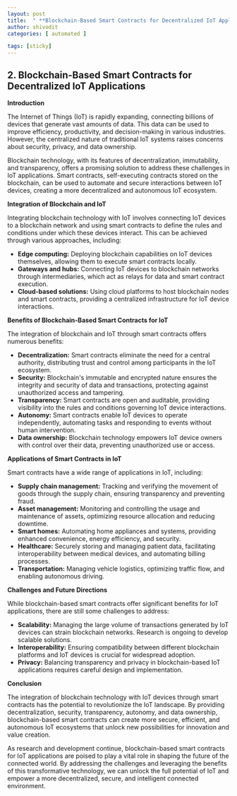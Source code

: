 ```yaml
---
layout: post
title:  " **Blockchain-Based Smart Contracts for Decentralized IoT Applications:** Investigating the integration of blockchain technology with IoT devices to create secure and autonomous contracts"
author: shivodit
categories: [ automated ]

tags: [sticky]
---
```

## 2. Blockchain-Based Smart Contracts for Decentralized IoT Applications

**Introduction**

The Internet of Things (IoT) is rapidly expanding, connecting billions of devices that generate vast amounts of data. This data can be used to improve efficiency, productivity, and decision-making in various industries. However, the centralized nature of traditional IoT systems raises concerns about security, privacy, and data ownership.

Blockchain technology, with its features of decentralization, immutability, and transparency, offers a promising solution to address these challenges in IoT applications. Smart contracts, self-executing contracts stored on the blockchain, can be used to automate and secure interactions between IoT devices, creating a more decentralized and autonomous IoT ecosystem.

**Integration of Blockchain and IoT**

Integrating blockchain technology with IoT involves connecting IoT devices to a blockchain network and using smart contracts to define the rules and conditions under which these devices interact. This can be achieved through various approaches, including:

- **Edge computing:** Deploying blockchain capabilities on IoT devices themselves, allowing them to execute smart contracts locally.
- **Gateways and hubs:** Connecting IoT devices to blockchain networks through intermediaries, which act as relays for data and smart contract execution.
- **Cloud-based solutions:** Using cloud platforms to host blockchain nodes and smart contracts, providing a centralized infrastructure for IoT device interactions.

**Benefits of Blockchain-Based Smart Contracts for IoT**

The integration of blockchain and IoT through smart contracts offers numerous benefits:

- **Decentralization:** Smart contracts eliminate the need for a central authority, distributing trust and control among participants in the IoT ecosystem.
- **Security:** Blockchain's immutable and encrypted nature ensures the integrity and security of data and transactions, protecting against unauthorized access and tampering.
- **Transparency:** Smart contracts are open and auditable, providing visibility into the rules and conditions governing IoT device interactions.
- **Autonomy:** Smart contracts enable IoT devices to operate independently, automating tasks and responding to events without human intervention.
- **Data ownership:** Blockchain technology empowers IoT device owners with control over their data, preventing unauthorized use or access.

**Applications of Smart Contracts in IoT**

Smart contracts have a wide range of applications in IoT, including:

- **Supply chain management:** Tracking and verifying the movement of goods through the supply chain, ensuring transparency and preventing fraud.
- **Asset management:** Monitoring and controlling the usage and maintenance of assets, optimizing resource allocation and reducing downtime.
- **Smart homes:** Automating home appliances and systems, providing enhanced convenience, energy efficiency, and security.
- **Healthcare:** Securely storing and managing patient data, facilitating interoperability between medical devices, and automating billing processes.
- **Transportation:** Managing vehicle logistics, optimizing traffic flow, and enabling autonomous driving.

**Challenges and Future Directions**

While blockchain-based smart contracts offer significant benefits for IoT applications, there are still some challenges to address:

- **Scalability:** Managing the large volume of transactions generated by IoT devices can strain blockchain networks. Research is ongoing to develop scalable solutions.
- **Interoperability:** Ensuring compatibility between different blockchain platforms and IoT devices is crucial for widespread adoption.
- **Privacy:** Balancing transparency and privacy in blockchain-based IoT applications requires careful design and implementation.

**Conclusion**

The integration of blockchain technology with IoT devices through smart contracts has the potential to revolutionize the IoT landscape. By providing decentralization, security, transparency, autonomy, and data ownership, blockchain-based smart contracts can create more secure, efficient, and autonomous IoT ecosystems that unlock new possibilities for innovation and value creation.

As research and development continue, blockchain-based smart contracts for IoT applications are poised to play a vital role in shaping the future of the connected world. By addressing the challenges and leveraging the benefits of this transformative technology, we can unlock the full potential of IoT and empower a more decentralized, secure, and intelligent connected environment.